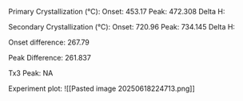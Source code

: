 Primary Crystallization (°C):
	Onset: 453.17
	Peak: 472.308
	Delta H: 

Secondary Crystallization  (°C):
	Onset: 720.96
	Peak: 734.145
	Delta H:

Onset difference: 267.79

Peak Difference: 261.837

Tx3 Peak: NA

Experiment plot:
![[Pasted image 20250618224713.png]]